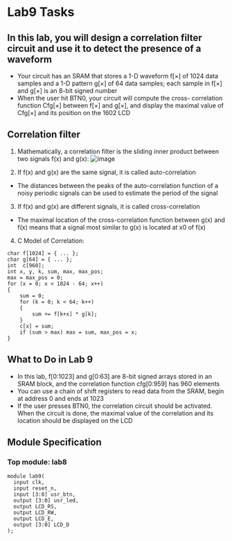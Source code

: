 # Lab9 Tasks

## In this lab, you will design a correlation filter circuit and use it to detect the presence of a waveform
- Your circuit has an SRAM that stores a 1-D waveform f[×] of 1024 data samples and a 1-D pattern g[×] of 64 data samples; each sample in f[×] and g[×] is an 8-bit signed number
- When the user hit BTN0, your circuit will compute the cross- correlation function Cfg[×] between f[×] and g[×], and display the maximal value of Cfg[×] and its position on the 1602 LCD

## Correlation filter
1. Mathematically, a correlation filter is the sliding inner product between two signals f(x) and g(x):
![image]()



3. If f(x) and g(x) are the same signal, it is called auto-correlation

- The distances between the peaks of the auto-correlation function of a noisy periodic signals can be used to estimate the period of the signal
3. If f(x) and g(x) are different signals, it is called cross-correlation

- The maximal location of the cross-correlation function between g(x) and f(x) means that a signal most similar to g(x) is located at x0 of f(x)
4. C Model of Correlation:
<pre><code>char f[1024] = { ... };
char g[64] = { ... };
int  c[960];
int x, y, k, sum, max, max_pos;
max = max_pos = 0;
for (x = 0; x < 1024 - 64; x++)
{
    sum = 0;
    for (k = 0; k < 64; k++)
    {
        sum += f[k+x] * g[k];
    }
    c[x] = sum;
    if (sum > max) max = sum, max_pos = x;
}</code></pre>
## What to Do in Lab 9
- In this lab, f[0:1023] and g[0:63] are 8-bit signed arrays stored in an SRAM block, and the correlation function cfg[0:959] has 960 elements
- You can use a chain of shift registers to read data from the SRAM, begin at address 0 and ends at 1023
- If the user presses BTN0, the correlation circuit should be activated. When the circuit is done, the maximal value of the correlation and its location should be displayed on the LCD




## Module Specification
### Top module: lab8
<pre><code>module lab9(
  input clk,
  input reset_n,
  input [3:0] usr_btn,
  output [3:0] usr_led,
  output LCD_RS,
  output LCD_RW,
  output LCD_E,
  output [3:0] LCD_D
);</code></pre>





